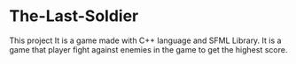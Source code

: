 # The-Last-Soldier
This project It is a game made with C++ language and SFML Library. It is a game that player fight against enemies in the game to get the highest score.

